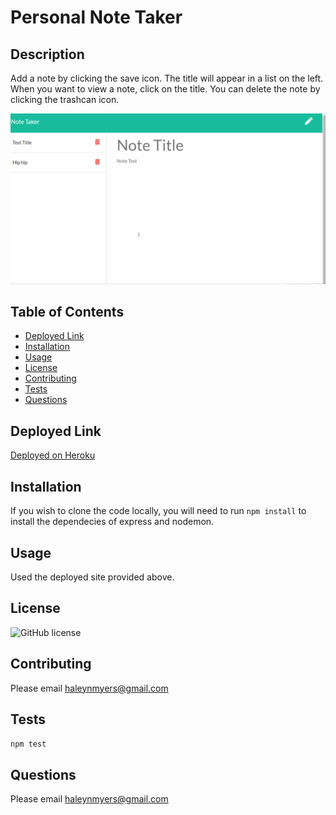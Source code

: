 # Personal Note Taker

## Description
Add a note by clicking the save icon. The title will appear in a list on the left. When you want to view a note, click on the title. You can delete the note by clicking the trashcan icon. 

![Note Take Demo](https://github.com/haleynmyers/notes-taker/blob/master/public/assets/note-take-demo.gif)

## Table of Contents
* [Deployed Link](#deployed-link)
* [Installation](#installation)
* [Usage](#usage)
* [License](#license)
* [Contributing](#contributing)
* [Tests](#tests)
* [Questions](#questions)

## Deployed Link
[Deployed on Heroku](https://intense-lake-55087.herokuapp.com/)

## Installation
If you wish to clone the code locally, you will need to run
`npm install` to install the dependecies of express and nodemon. 

## Usage
Used the deployed site provided above.

## License
![GitHub license](https://img.shields.io/badge/license-MIT-blue.svg)

## Contributing
Please email [haleynmyers@gmail.com](mailto:haleynmyers@gmail.com)

## Tests
`npm test`

## Questions
Please email [haleynmyers@gmail.com](mailto:haleynmyers@gmail.com)



